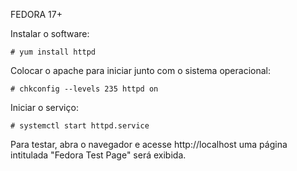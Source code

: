 FEDORA 17+


Instalar o software:

    # yum install httpd


Colocar o apache para iniciar junto com o sistema operacional:

    # chkconfig --levels 235 httpd on
    

Iniciar o serviço:

    # systemctl start httpd.service


Para testar, abra o navegador e acesse http://localhost
uma página intitulada "Fedora Test Page" será exibida.

